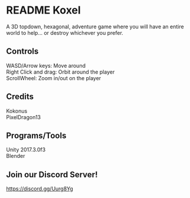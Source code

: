 # README Koxel<br />
A 3D topdown, hexagonal, adventure game
where you will have an entire world to help...
or destroy whichever you prefer.
<br />


## Controls<br />
WASD/Arrow keys: Move around<br />
Right Click and drag: Orbit around the player<br />
ScrollWheel: Zoom in/out on the player<br />

## Credits<br />
Kokonus<br />
PixelDragon13<br />


## Programs/Tools<br />
Unity 2017.3.0f3<br />
Blender

## Join our Discord Server!
https://discord.gg/Uurg8Yg
